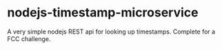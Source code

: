 # nodejs-timestamp-microservice
A very simple nodejs REST api for looking up timestamps. Complete for a FCC challenge. 
